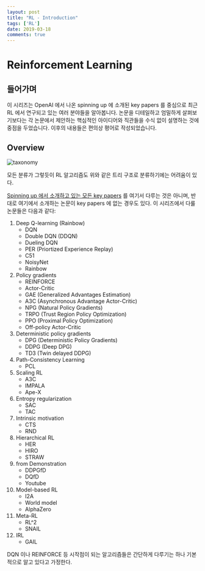 ```yaml
---
layout: post
title: "RL - Introduction"
tags: ['RL']
date: 2019-03-18
comments: true
---
```


# Reinforcement Learning

## 들어가며

이 시리즈는 OpenAI 에서 나온 spinning up 에 소개된 key papers 를 중심으로 최근 RL 에서 연구되고 있는 여러 분야들을 알아봅니다. 논문을 디테일하고 엄밀하게 살펴보기보다는 각 논문에서 제안하는 핵심적인 아이디어와 직관들을 수식 없이 설명하는 것에 중점을 두었습니다. 이후의 내용들은 편의상 평어로 작성되었습니다.

## Overview

![taxonomy](intro-rl-algo-taxonomy.svg)

모든 분류가 그렇듯이 RL 알고리즘도 위와 같은 트리 구조로 분류하기에는 어려움이 있다. 

[Spinning up 에서 소개하고 있는 모든 key papers](https://spinningup.openai.com/en/latest/spinningup/keypapers.html) 를 여기서 다루는 것은 아니며, 반대로 여기에서 소개하는 논문이 key papers 에 없는 경우도 있다. 이 시리즈에서 다룰 논문들은 다음과 같다:

1. Deep Q-learning (Rainbow)
    - DQN
    - Double DQN (DDQN)
    - Dueling DQN
    - PER (Priortized Experience Replay)
    - C51
    - NoisyNet
    - Rainbow
2. Policy gradients
    - REINFORCE
    - Actor-Critic
    - GAE (Generalized Advantages Estimation)
    - A3C (Asynchronous Advantage Actor-Critic)
    - NPG (Natural Policy Gradients)
    - TRPO (Trust Region Policy Optimization)
    - PPO (Proximal Policy Optimization)
    - Off-policy Actor-Critic
3. Deterministic policy gradients
    - DPG (Deterministic Policy Gradients)
    - DDPG (Deep DPG)
    - TD3 (Twin delayed DDPG)
4. Path-Consistency Learning
    - PCL
5. Scaling RL
    - A3C
    - IMPALA
    - Ape-X
6. Entropy regularization
    - SAC
    - TAC
7. Intrinsic motivation
    - CTS
    - RND
8. Hierarchical RL
    - HER
    - HIRO
    - STRAW
9. from Demonstration
    - DDPGfD
    - DQfD
    - Youtube
10. Model-based RL
    - I2A
    - World model
    - AlphaZero
11. Meta-RL
    - RL^2
    - SNAIL
12. IRL
    - GAIL

DQN 이나 REINFORCE 등 시작점이 되는 알고리즘들은 간단하게 다루기는 하나 기본적으로 알고 있다고 가정한다.